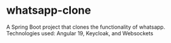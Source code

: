 # whatsapp-clone
A Spring Boot project that clones the functionality of whatsapp. Technologies used: Angular 19, Keycloak, and Websockets
